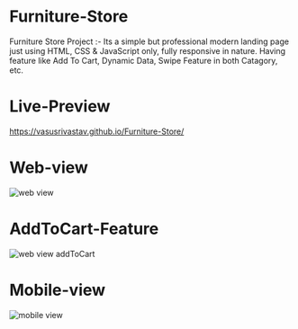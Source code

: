 # Furniture-Store
Furniture Store Project :- Its a simple but professional modern landing page just using HTML, CSS &amp; JavaScript only, fully responsive in nature. Having feature like Add To Cart, Dynamic Data, Swipe Feature in both Catagory, etc. 
# Live-Preview
https://vasusrivastav.github.io/Furniture-Store/
# Web-view
![web view](https://github.com/VasuSrivastav/Furniture-Store/assets/115205203/d1c9b4e0-2e02-4bed-b8ef-82ea35f48ee5)
# AddToCart-Feature
![web view addToCart](https://github.com/VasuSrivastav/Furniture-Store/assets/115205203/2e158b89-974b-4914-8270-492b08b93407)

# Mobile-view
![mobile view](https://github.com/VasuSrivastav/Furniture-Store/assets/115205203/c3d05941-ea99-422f-a785-02e6181b56ca)
